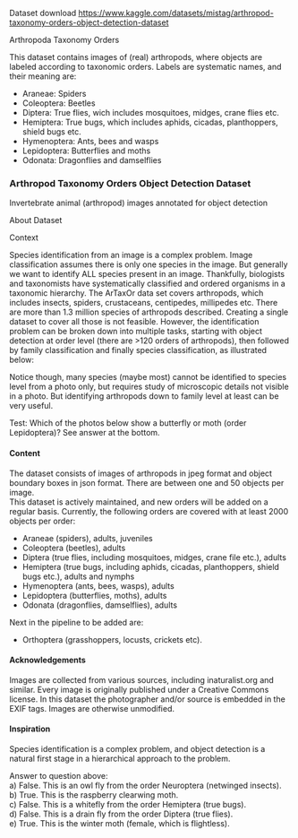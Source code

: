 
Dataset download https://www.kaggle.com/datasets/mistag/arthropod-taxonomy-orders-object-detection-dataset

Arthropoda Taxonomy Orders

This dataset contains images of (real) arthropods, where objects are labeled according to taxonomic orders.
Labels are systematic names, and their meaning are:
* Araneae: Spiders
* Coleoptera: Beetles
* Diptera: True flies, wich includes mosquitoes, midges, crane flies etc.
* Hemiptera: True bugs, which includes aphids, cicadas, planthoppers, shield bugs etc.
* Hymenoptera: Ants, bees and wasps
* Lepidoptera: Butterflies and moths
* Odonata: Dragonflies and damselflies

### Arthropod Taxonomy Orders Object Detection Dataset  
Invertebrate animal (arthropod) images annotated for object detection  

About Dataset  

Context  

Species identification from an image is a complex problem. Image classification assumes there is only one species in the image. But generally we want to identify ALL species present in an image. Thankfully, biologists and taxonomists have systematically classified and ordered organisms in a taxonomic hierarchy. The ArTaxOr data set covers arthropods, which includes insects, spiders, crustaceans, centipedes, millipedes etc. There are more than 1.3 million species of arthropods described. Creating a single dataset to cover all those is not feasible. However, the identification problem can be broken down into multiple tasks, starting with object detection at order level (there are >120 orders of arthropods), then followed by family classification and finally species classification, as illustrated below:  

Notice though, many species (maybe most) cannot be identified to species level from a photo only, but requires study of microscopic details not visible in a photo. But identifying arthropods down to family level at least can be very useful.  

Test: Which of the photos below show a butterfly or moth (order Lepidoptera)? See answer at the bottom.  

#### Content  
The dataset consists of images of arthropods in jpeg format and object boundary boxes in json format. There are between one and 50 objects per image.  
This dataset is actively maintained, and new orders will be added on a regular basis. Currently, the following orders are covered with at least 2000 objects per order:  
* Araneae (spiders), adults, juveniles
* Coleoptera (beetles), adults
* Diptera (true flies, including mosquitoes, midges, crane file etc.), adults
* Hemiptera (true bugs, including aphids, cicadas, planthoppers, shield bugs etc.), adults and nymphs
* Hymenoptera (ants, bees, wasps), adults
* Lepidoptera (butterflies, moths), adults
* Odonata (dragonflies, damselflies), adults  

Next in the pipeline to be added are:  

* Orthoptera (grasshoppers, locusts, crickets etc).  

#### Acknowledgements  

Images are collected from various sources, including inaturalist.org and similar. Every image is originally published under a Creative Commons license. In this dataset the photographer and/or source is embedded in the EXIF tags. Images are otherwise unmodified.  

#### Inspiration  

Species identification is a complex problem, and object detection is a natural first stage in a hierarchical approach to the problem.

Answer to question above:  
a) False. This is an owl fly from the order Neuroptera (netwinged insects).  
b) True. This is the raspberry clearwing moth.  
c) False. This is a whitefly from the order Hemiptera (true bugs).  
d) False. This is a drain fly from the order Diptera (true flies).  
e) True. This is the winter moth (female, which is flightless).  
